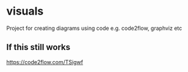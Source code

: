 # visuals
Project for creating diagrams using code e.g. code2flow, graphviz etc

## If this still works
https://code2flow.com/TSigwf
